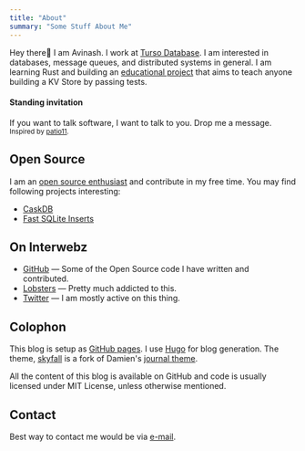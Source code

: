 ```yaml
---
title: "About"
summary: "Some Stuff About Me"
---
```


Hey there👋 I am Avinash. I work at [Turso Database](https://turso.tech/). I am interested in databases, message queues, and distributed systems in general. I am learning Rust and building an [educational project](https://github.com/avinassh/py-caskdb/) that aims to teach anyone building a KV Store by passing tests.

#### Standing invitation
If you want to talk software, I want to talk to you. Drop me a message. <small>Inspired by [patio11](https://www.kalzumeus.com/standing-invitation/).</small>


<!-- And I am available for hire. If you have new job opportunities, [get in touch with me](http://scr.im/avii). Thanks! -->
<!-- I am always looking to collaborate and work on interesting stuff. Hit me up on [Twitter](http://twitter.com/iavins) or [email](http://scr.im/avii) me.  -->

## Open Source

I am an [open source enthusiast](https://github.com/avinassh) and contribute in my free time. You may find following projects interesting:

- [CaskDB](https://github.com/avinassh/py-caskdb/)
- [Fast SQLite Inserts](https://github.com/avinassh/fast-sqlite3-inserts)
<!-- - [gRPC Errors](https://github.com/avinassh/grpc-errors)
- [twirpy](https://github.com/verloop/twirpy)
- [fluvio-go](https://github.com/avinassh/fluvio-go)
- [pastry](https://github.com/avinassh/pastry)
- [grusto](https://github.com/avinassh/grusto) -->

## On Interwebz
<!-- - [Stackoverflow](http://stackoverflow.com/users/1382297/avi) — I read the Go, Python tagged questions often. -->
- [GitHub](http://github.com/avinassh) — Some of the Open Source code I have written and contributed.
- [Lobsters](https://lobste.rs/) — Pretty much addicted to this.
- [Twitter](http://twitter.com/iavins) — I am mostly active on this thing.

<!-- ## Machine

I use **Dell XPS L501x** (bought in Dec, 2010) for all my development work. It's config is Intel i7 740M (First Gen/Nehalem), 8GB DDR3, Samsung 840 Pro 256GB,  nVidia GT435m. It also has a gorgeous RGB LED 15.5" Full HD (1080p) display. I have been hackintoshing since I bought my laptop and currently I am running Yosemite 10.10.1 dualbooted with Windows 8, in UEFI mode in a non-EFI legacy BIOS.

In May 2015, I bought myself a **MacBook Pro** 13.3", 2015 Retina Display model. It's config is 2.7GHz dual-core Intel Core i5, 8GB 1866MHz LPDDR3 memory, 256GB PCIe-based flash storage, Intel Iris Graphics 6100. I needed 16GB RAM model, but in India, customised MacBooks are not available. So I ended up with 8GB RAM :(

I use Sublime Text 3 for Python development. Xcode for OSX/Swift. Learning vi also. I use iTerm2 instead of Terminal. -->

## Colophon

This blog is setup as [GitHub pages](https://github.com/avinassh/blag). I use [Hugo](https://gohugo.io/) for blog generation. <!--The comments are handled by [Isso](http://posativ.org/isso/) server, running on a Openshift instance. I used [Isso Openshift Deployment Kit](https://github.com/avinassh/isso-openshift) to install.--> The theme, [skyfall](https://github.com/avinassh/hugo-skyfall) is a fork of Damien's [journal theme](https://github.com/dashdashzako/hugo-journal).

<!--I use [Merriweather](https://www.google.com/fonts/specimen/Merriweather) font delivered via Google Fonts.-->

All the content of this blog is available on GitHub and code is usually licensed under MIT License, unless otherwise mentioned.

## Contact

Best way to contact me would be via [e-mail](http://scr.im/avii).